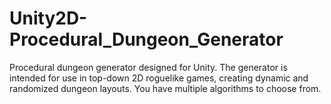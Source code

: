 # Unity2D-Procedural_Dungeon_Generator
Procedural dungeon generator designed for Unity. The generator is intended for use in top-down 2D roguelike games, creating dynamic and randomized dungeon layouts. You have multiple algorithms to choose from.
